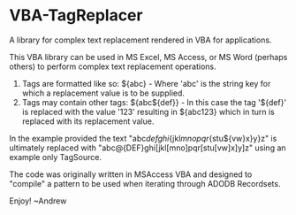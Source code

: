 # VBA-TagReplacer
A library for complex text replacement rendered in VBA for applications.

This VBA library can be used in MS Excel, MS Access, or MS Word (perhaps others) to perform complex text replacement
operations. 

1) Tags are formatted like so: ${abc} - Where 'abc' is the string key for which a replacement value is to be supplied.
2) Tags may contain other tags: ${abc${def}} - In this case the tag '${def}' is replaced with the value '123'
   resulting in ${abc123} which in turn is replaced with its replacement value.
   
In the example provided the text "abc${def}ghi${jkl${mno}pqr${stu${vw}x}y}z"
is ultimately replaced with      "abc@{DEF}ghi[jkl[mno]pqr[stu[vw]x]y]z" using an example only TagSource.

The code was originally written in MSAccess VBA and designed to "compile" a pattern to be used when iterating through 
ADODB Recordsets.

Enjoy!
~Andrew
